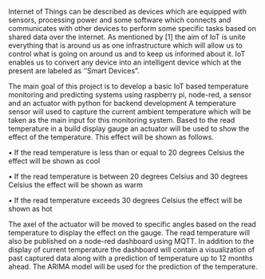 Internet of Things can be described as devices which are equipped with sensors, processing power and some software which connects and communicates with other devices to perform some specific tasks based on shared data over the internet. As mentioned by [1] the aim of IoT is unite everything that is around us as one infrastructure which will allow us to control what is going on around us and to keep us informed about it. IoT enables us to convert any device into an intelligent device which at the present are labeled as ‘’Smart Devices”.

The main goal of this project is to develop a basic IoT based temperature monitoring and predicting systems using raspberry pi, node-red, a sensor and an actuator with python for backend development
A temperature sensor will used to capture the current ambient temperature which will be taken as the main input for this monitoring system. Based to the read temperature in a build display gauge an actuator will be used to show the effect of the temperature. This effect will be shown as follows.

• If the read temperature is less than or equal to 20 degrees Celsius the effect will be shown as cool

• If the read temperature is between 20 degrees Celsius and 30 degrees Celsius the effect will be shown as warm

• If the read temperature exceeds 30 degrees Celsius the effect will be shown as hot


The axel of the actuator will be moved to specific angles based on the read temperature to display the effect on the gauge.
The read temperature will also be published on a node-red dashboard using MQTT. In addition to the display of current temperature the dashboard will contain a visualization of past captured data along with a prediction of temperature up to 12 months ahead. The ARIMA model will be used for the prediction of the temperature.
